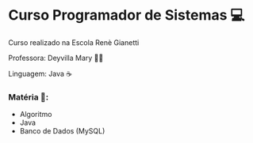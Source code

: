 # Curso Programador de Sistemas :computer:

Curso realizado na Escola Renè Gianetti

Professora: Deyvilla Mary :woman_teacher:

Linguagem: Java :coffee:

### Matéria :book::
- Algoritmo
- Java
- Banco de Dados (MySQL)

